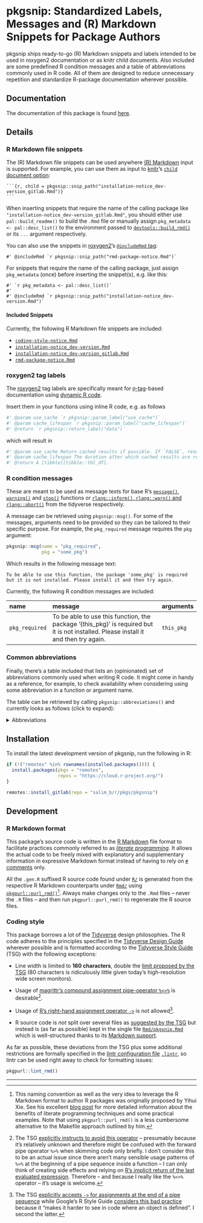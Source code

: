 # pkgsnip: Standardized Labels, Messages and (R) Markdown Snippets for Package Authors

pkgsnip ships ready-to-go (R) Markdown snippets and labels intended to be used in roxygen2 documentation or as knitr child documents. Also included are some predefined R condition messages and a table of abbreviations commonly used in R code. All of them are designed to reduce unnecessary repetition and standardize R-package documentation wherever possible.

## Documentation

The documentation of this package is found [here](https://rpkg.dev/pkgsnip).

## Details

### R Markdown file snippets

The (R) Markdown file snippets can be used anywhere [(R) Markdown](https://rmarkdown.rstudio.com/) input is supported. For example, you can use them as input to [knitr](https://yihui.org/knitr/)’s [`child` document option](https://yihui.org/knitr/options/#child-documents):

    ```{r, child = pkgsnip::snip_path("installation-notice_dev-version_gitlab.Rmd")}
    ```

When inserting snippets that require the name of the calling package like `"installation-notice_dev-version_gitlab.Rmd"`, you should either use `pal::build_readme()` to build the `.Rmd` file or manually assign `pkg_metadata <- pal::desc_list()` to the environment passed to [`devtools::build_rmd()`](https://devtools.r-lib.org/reference/build_rmd.html) or its `...` argument respectively.

You can also use the snippets in [roxygen2](https://roxygen2.r-lib.org/)’s [`@includeRmd` tag](https://roxygen2.r-lib.org/articles/rd.html#including-external--rmd-md-files):

``` rd
#' @includeRmd `r pkgsnip::snip_path("rmd-package-notice.Rmd")`
```

For snippets that require the name of the calling package, just assign `pkg_metadata` (once) before inserting the snippet(s), e.g. like this:

``` rd
#' `r pkg_metadata <- pal::desc_list()`
#'
#' @includeRmd `r pkgsnip::snip_path("installation-notice_dev-version.Rmd")`
```

#### Included Snippets

Currently, the following R Markdown file snippets are included:

-   [`coding-style-notice.Rmd`](https://gitlab.com/salim_b/r/pkgs/pkgsnip/-/tree/master/inst/snippets/coding-style-notice.Rmd)
-   [`installation-notice_dev-version.Rmd`](https://gitlab.com/salim_b/r/pkgs/pkgsnip/-/tree/master/inst/snippets/installation-notice_dev-version.Rmd)
-   [`installation-notice_dev-version_gitlab.Rmd`](https://gitlab.com/salim_b/r/pkgs/pkgsnip/-/tree/master/inst/snippets/installation-notice_dev-version_gitlab.Rmd)
-   [`rmd-package-notice.Rmd`](https://gitlab.com/salim_b/r/pkgs/pkgsnip/-/tree/master/inst/snippets/rmd-package-notice.Rmd)

### roxygen2 tag labels

The [roxygen2](https://roxygen2.r-lib.org/) tag labels are specifically meant for [`@`-tag](https://roxygen2.r-lib.org/articles/rd.html)-based documentation using [dynamic R code](https://roxygen2.r-lib.org/articles/rd-formatting.html#dynamic-r-code-1).

Insert them in your functions using inline R code, e.g. as follows

``` r
#' @param use_cache `r pkgsnip::param_label("use_cache")`
#' @param cache_lifespan `r pkgsnip::param_label("cache_lifespan")`
#' @return `r pkgsnip::return_label("data")`
```

which will result in

``` r
#' @param use_cache Return cached results if possible. If `FALSE`, results are always newly fetched regardless of `cache_lifespan`.
#' @param cache_lifespan The duration after which cached results are refreshed (i.e. newly fetched). A valid [lubridate duration][lubridate::as.duration]. Only relevant if `use_cache = TRUE`.
#' @return A [tibble][tibble::tbl_df].
```

### R condition messages

These are meant to be used as message texts for base R’s [`message()`](https://rdrr.io/r/base/message.html), [`warning()`](https://rdrr.io/r/base/warning.html) and [`stop()`](https://rdrr.io/r/base/stop.html) functions or [`rlang::inform()`, `rlang::warn()` and `rlang::abort()`](https://rlang.r-lib.org/reference/abort.html) from the tidyverse respectively.

A message can be retrieved using `pkgsnip::msg()`. For some of the messages, arguments need to be provided so they can be tailored to their specific purpose. For example, the `pkg_required` message requires the `pkg` argument:

``` r
pkgsnip::msg(name = "pkg_required",
             pkg = "some_pkg")
```

Which results in the following message text:

    To be able to use this function, the package 'some_pkg' is required but it is not installed. Please install it and then try again.

Currently, the following R condition messages are included:

| **name**       | **message**                                                                                                                          | **arguments** |
|:---------------|:-------------------------------------------------------------------------------------------------------------------------------------|:--------------|
| `pkg_required` | To be able to use this function, the package ‘{this_pkg}’ is required but it is not installed. Please install it and then try again. | `this_pkg`    |

### Common abbreviations

Finally, there’s a table included that lists an (opinionated) set of abbreviations commonly used when writing R code. It might come in handy as a reference, for example, to check availability when considering using some abbreviation in a function or argument name.

The table can be retrieved by calling `pkgsnip::abbreviations()` and currently looks as follows (click to expand):

<details>
<summary>
Abbreviations
</summary>

| full_expressions                | abbreviation |
|:--------------------------------|:-------------|
| abbreviate, abbreviation        | abbr         |
| abbreviations                   | abbrs        |
| absolute                        | abs          |
| argument                        | arg          |
| arguments                       | args         |
| attribute                       | attr         |
| attributes                      | attrs        |
| authenticate, authentication    | auth         |
| authentications                 | auths        |
| bibliography                    | bib          |
| bibliographies                  | bibs         |
| character                       | chr          |
| characters                      | chrs         |
| column                          | col          |
| columns                         | cols         |
| command                         | cmd          |
| commands                        | cmds         |
| combination                     | combo        |
| combinations                    | combos       |
| condition                       | cnd          |
| conditions                      | cnds         |
| configure, configuration        | config       |
| configurations                  | configs      |
| database                        | db           |
| dataframe                       | df           |
| dataframes                      | dfs          |
| dataframe column                | dfc          |
| dataframe row                   | dfr          |
| depend, dependency              | dep          |
| dependencies                    | deps         |
| develop, development, developer | dev          |
| developments, developers        | devs         |
| differentiate, difference       | diff         |
| differences                     | diffs        |
| directory                       | dir          |
| directories                     | dirs         |
| distribution                    | distro       |
| distributions                   | distros      |
| document                        | doc          |
| documents                       | docs         |
| double                          | dbl          |
| doubles                         | dbls         |
| element                         | el           |
| elements                        | els          |
| environment                     | env          |
| environments                    | envs         |
| exclude, exclusion              | excl         |
| expression                      | expr         |
| expressions                     | exprs        |
| factor                          | fct          |
| factors                         | fcts         |
| filesystem                      | fs           |
| formula                         | fm           |
| formulas, formulae              | fms          |
| function                        | fn           |
| functions                       | fns          |
| generate, generation            | gen          |
| generations                     | gens         |
| identify, identifier            | id           |
| identifiers                     | ids          |
| include, inclusion              | incl         |
| index                           | i            |
| indices/indexes                 | ix           |
| information                     | info         |
| initialize, initialization      | init         |
| integer                         | int          |
| integers                        | ints         |
| label                           | lbl          |
| labels                          | lbls         |
| language                        | lang         |
| languages                       | langs        |
| level                           | lvl          |
| levels                          | lvls         |
| list                            | ls           |
| logical                         | lgl          |
| logicals                        | lgls         |
| management                      | mgmt         |
| Markdown                        | md           |
| message                         | msg          |
| messages                        | msgs         |
| modify, modification            | mod          |
| modifications                   | mods         |
| number                          | nr           |
| numbers                         | nrs          |
| number of                       | n            |
| numeric                         | num          |
| numerics                        | nums         |
| object                          | obj          |
| objects                         | objs         |
| option                          | opt          |
| options                         | opts         |
| package                         | pkg          |
| packages                        | pkgs         |
| parameterize, parameter         | param        |
| parameters                      | params       |
| prototype                       | ptype        |
| prototypes                      | ptypes       |
| R Markdown                      | rmd          |
| refer, reference                | ref          |
| references                      | refs         |
| regular expression(s)           | regex        |
| relative                        | rel          |
| remove                          | rm           |
| roxygen2                        | roxy         |
| separate, separator             | sep          |
| separators                      | seps         |
| sequential, sequence            | seq          |
| sequences                       | seqs         |
| specify, specification          | spec         |
| specifications                  | specs        |
| string                          | str          |
| strings                         | strs         |
| temporary                       | tmp          |
| value                           | val          |
| values                          | vals         |
| variable                        | v            |
| variables                       | vx           |
| vectorize, vector               | vctr         |
| vectors                         | vctrs        |
| working directory               | wd           |

</details>

## Installation

To install the latest development version of pkgsnip, run the following in R:

``` r
if (!("remotes" %in% rownames(installed.packages()))) {
  install.packages(pkgs = "remotes",
                   repos = "https://cloud.r-project.org/")
}

remotes::install_gitlab(repo = "salim_b/r/pkgs/pkgsnip")
```

## Development

### R Markdown format

This package’s source code is written in the [R Markdown](https://rmarkdown.rstudio.com/) file format to facilitate practices commonly referred to as [*literate programming*](https://en.wikipedia.org/wiki/Literate_programming). It allows the actual code to be freely mixed with explanatory and supplementary information in expressive Markdown format instead of having to rely on [`#` comments](https://cran.r-project.org/doc/manuals/r-release/R-lang.html#Comments) only.

All the `.gen.R` suffixed R source code found under [`R/`](R/) is generated from the respective R Markdown counterparts under [`Rmd/`](Rmd/) using [`pkgpurl::purl_rmd()`](https://rpkg.dev/pkgpurl/reference/purl_rmd.html)[^1]. Always make changes only to the `.Rmd` files – never the `.R` files – and then run `pkgpurl::purl_rmd()` to regenerate the R source files.

### Coding style

This package borrows a lot of the [Tidyverse](https://www.tidyverse.org/) design philosophies. The R code adheres to the principles specified in the [Tidyverse Design Guide](https://principles.tidyverse.org/) wherever possible and is formatted according to the [Tidyverse Style Guide](https://style.tidyverse.org/) (TSG) with the following exceptions:

-   Line width is limited to **160 characters**, double the [limit proposed by the TSG](https://style.tidyverse.org/syntax.html#long-lines) (80 characters is ridiculously little given today’s high-resolution wide screen monitors).

-   Usage of [magrittr’s compound assignment pipe-operator `%<>%`](https://magrittr.tidyverse.org/reference/compound.html) is desirable[^2].

-   Usage of [R’s right-hand assignment operator `->`](https://rdrr.io/r/base/assignOps.html) is not allowed[^3].

-   R source code is *not* split over several files as [suggested by the TSG](https://style.tidyverse.org/package-files.html) but instead is (as far as possible) kept in the single file [`Rmd/pkgsnip.Rmd`](Rmd/pkgsnip.Rmd) which is well-structured thanks to its [Markdown support](#r-markdown-format).

As far as possible, these deviations from the TSG plus some additional restrictions are formally specified in the [lintr configuration file](https://github.com/jimhester/lintr#project-configuration) [`.lintr`](.lintr), so lintr can be used right away to check for formatting issues:

``` r
pkgpurl::lint_rmd()
```

---

[^1]: This naming convention as well as the very idea to leverage the R Markdown format to author R packages was originally proposed by Yihui Xie. See his excellent [blog post](https://yihui.name/rlp/) for more detailed information about the benefits of literate programming techniques and some practical examples. Note that using `pkgpurl::purl_rmd()` is a less cumbersome alternative to the Makefile approach outlined by him.

[^2]: The TSG [explicitly instructs to avoid this operator](https://style.tidyverse.org/pipes.html#assignment-2) – presumably because it’s relatively unknown and therefore might be confused with the forward pipe operator `%>%` when skimming code only briefly. I don’t consider this to be an actual issue since there aren’t many sensible usage patterns of `%>%` at the beginning of a pipe sequence inside a function – I can only think of creating side effects and relying on [R’s implicit return of the last evaluated expression](https://rdrr.io/r/base/function.html). Therefore – and because I really like the `%<>%` operator – it’s usage is welcome.

[^3]: The TSG [explicitly accepts `->` for assignments at the end of a pipe sequence](https://style.tidyverse.org/pipes.html#assignment-2) while Google’s R Style Guide [considers this bad practice](https://google.github.io/styleguide/Rguide.html#right-hand-assignment) because it “makes it harder to see in code where an object is defined”. I second the latter.
